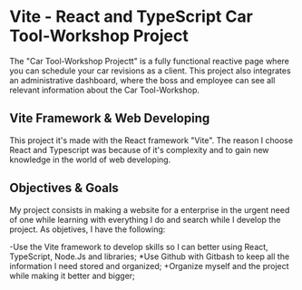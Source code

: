 # Vite - React and TypeScript Car Tool-Workshop Project

The "Car Tool-Workshop Projectt" is a fully functional reactive page where you can schedule your car revisions as a client. This project also integrates an administrative dashboard, where the boss and employee can see all relevant information about the Car Tool-Workshop.
## Vite Framework & Web Developing

This project it's made with the React framework "Vite". The reason I choose React and Typescript was because of it's complexity and to gain new knowledge in the world of web developing.

## Objectives & Goals

My project consists in making a website for a enterprise in the urgent need of one while learning with everything I do and search while I develop the project. As objetives, I have the following:

  -Use the Vite framework to develop skills so I can better using React, TypeScript, Node.Js and libraries;
  *Use Github with Gitbash to keep all the information I need stored and organized;
  +Organize myself and the project while making it better and bigger;
